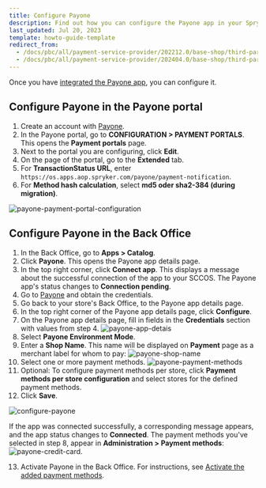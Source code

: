 ```yaml
---
title: Configure Payone
description: Find out how you can configure the Payone app in your Spryker shop using the Spryker App Composition Platform.
last_updated: Jul 20, 2023
template: howto-guide-template
redirect_from:
  - /docs/pbc/all/payment-service-provider/202212.0/base-shop/third-party-integrations/payone/integration-in-the-back-office/configure-payone.html
  - /docs/pbc/all/payment-service-provider/202404.0/base-shop/third-party-integrations/payone/integration-in-the-back-office/configure-payone.html
---
```

Once you have [integrated the Payone app](/docs/pbc/all/payment-service-provider/{{page.version}}/base-shop/third-party-integrations/payone/app-composition-platform-integration/integrate-payone.html), you can configure it.


## Configure Payone in the Payone portal


1. Create an account with [Payone](https://www.payone.com/DE-en).
2. In the Payone portal, go to **CONFIGURATION&nbsp;<span aria-label="and then">></span> PAYMENT PORTALS**.
  This opens the **Payment portals** page.
3. Next to the portal you are configuring, click **Edit**.
4. On the page of the portal, go to the **Extended** tab.
5. For **TransactionStatus URL**, enter `https://os.apps.aop.spryker.com/payone/payment-notification`.
6. For **Method hash calculation**, select **md5 oder sha2-384 (during migration)**.

![payone-payment-portal-configuration](https://spryker.s3.eu-central-1.amazonaws.com/docs/pbc/all/payment-service-providers/payone/configure-payone.md/payone-portal-config.png)


## Configure Payone in the Back Office

1. In the Back Office, go to **Apps&nbsp;<span aria-label="and then">></span> Catalog**.
2. Click **Payone**.
   This opens the Payone app details page.
3. In the top right corner, click **Connect app**.
   This displays a message about the successful connection of the app to your SCCOS. The Payone app's status changes to **Connection pending**.
4. Go to [Payone](https://www.payone.com/DE-en) and obtain the credentials.
5. Go back to your store's Back Office, to the Payone app details page.
6. In the top right corner of the Payone app details page, click **Configure**.
7. On the Payone app details page, fill in fields in the **Credentials** section with values from step 4.
   ![payone-app-detais](https://spryker.s3.eu-central-1.amazonaws.com/docs/aop/user/apps/payone/payone-app-details.png)
8. Select **Payone Environment Mode**.
9. Enter a **Shop Name**. This name will be displayed on **Payment** page as a merchant label for whom to pay:
    ![payone-shop-name](https://spryker.s3.eu-central-1.amazonaws.com/docs/aop/user/apps/payone/payone-shop-name.png)
10. Select one or more payment methods.
   ![payone-payment-methods](https://spryker.s3.eu-central-1.amazonaws.com/docs/aop/user/apps/payone/payone-payment-methods.png)
11. Optional: To configure payment methods per store, click **Payment methods per store configuration** and select stores for the defined payment methods.
12. Click **Save**.

![configure-payone](https://spryker.s3.eu-central-1.amazonaws.com/docs/pbc/all/payment-service-providers/payone/integrate-payone/configure-payone.png)

If the app was connected successfully, a corresponding message appears, and the app status changes to **Connected**. The payment methods you've selected in step 8, appear in **Administration&nbsp;<span aria-label="and then">></span>  Payment methods**:
![payone-credit-card](https://spryker.s3.eu-central-1.amazonaws.com/docs/aop/user/apps/payone/payone-credit-card.png).

13. Activate Payone in the Back Office. For instructions, see [Activate the added payment methods](/docs/pbc/all/payment-service-provider/{{page.version}}/base-shop/manage-in-the-back-office/edit-payment-methods.html).
